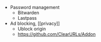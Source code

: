   - Password management
      - Bitwarden
      - Lastpass
  - Ad blocking, [[privacy]]
      - Ublock origin
      - https://github.com/ClearURLs/Addon